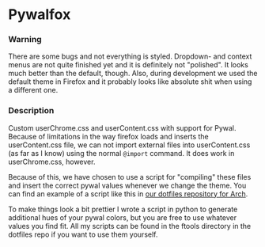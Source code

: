 # Pywalfox
### Warning
There are some bugs and not everything is styled. Dropdown- and context menus are not quite finished yet and it is definitely not "polished". It looks much better than the default, though. Also, during development we used the default theme in Firefox and it probably looks like absolute shit when using a different one.


### Description
Custom userChrome.css and userContent.css with support for Pywal. Because of limitations in the way firefox loads and inserts the userContent.css file, 
we can not import external files into userContent.css (as far as I know) using the normal `@import` command. It does work in userChrome.css, however. 

Because of this, we have chosen to use a script for "compiling" these files and insert the correct pywal values whenever we change the theme. You can find an example of a script like this in [our dotfiles repository for Arch](https://github.com/Frewacom/FARBS-Dotfiles/blob/master/.local/bin/ftools/make-firefox-config). 

To make things look a bit prettier I wrote a script in python to generate additional hues of your pywal colors, but you are free to use whatever values you find fit. All my scripts can be found in the ftools directory in the dotfiles repo if you want to use them yourself. 



